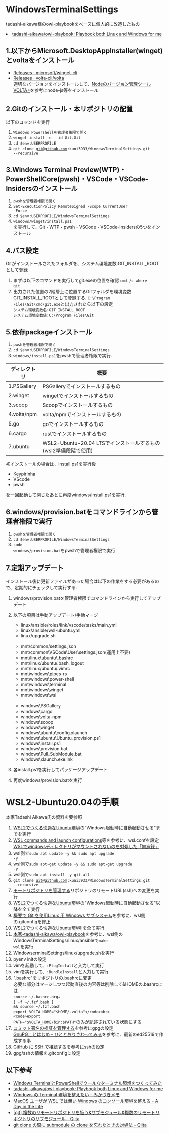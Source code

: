 # WindowsTerminalSettings

tadashi-aikawa様のowl-playbookをベースに個人的に改造したもの
<li><a href="https://github.com/tadashi-aikawa/owl-playbook">tadashi-aikawa/owl-playbook: Playbook both Linux and Windows for me</a></li>

## 1.以下からMicrosoft.DesktopAppInstaller(winget)とvoltaをインストール

<ul>
  <li><a href="https://github.com/microsoft/winget-cli/releases">Releases · microsoft/winget-cli</a></li>
  <li><a href="https://github.com/volta-cli/volta/releases">Releases · volta-cli/volta</a></li>
適切なバージョンをインストールして、<a href="https://qiita.com/naoyukik/items/d6a11808338a494238db">Nodeのバージョン管理ツールVOLTA⚡</a>を参考にnode-js等をインストール
</ul>

## 2.Gitのインストール・本リポジトリの配置

以下のコマンドを実行

1. <code>Windows Powershellを管理者権限で開く</code>
2. <code>winget install -e --id Git.Git</code>
3. <code>cd $env:USERPROFILE</code>
4. <code>git clone git@github.com:kuni3933/WindowsTerminalSettings.git --recursive</code>

## 3.Windows Terminal Preview(WTP)・PowerShellCore(pwsh)・VSCode・VSCode-Insidersのインストール

1. <code>pwshを管理者権限で開く</code>
2. <code>Set-ExecutionPolicy RemoteSigned -Scope CurrentUser -Force</code><br>
3. <code>cd $env:USERPROFILE/WindowsTerminalSettings</code><br>
4. <code>windows/winget/install.ps1</code><br>
  を実行して、Git・WTP・pwsh・VSCode・VSCode-Insidersの5つをインストール

## 4.パス設定

Gitがインストールされたフォルダを、システム環境変数:GIT_INSTALL_ROOT として登録

1. まずは以下のコマンドを実行してgit.exeの位置を確認
    <code>cmd /c where git</code><br>
2. 出力された位置の2階層上に位置するGitフォルダを環境変数GIT_INSTALL_ROOTとして登録する.
    <code>C:\Program Files\Git\cmd\git.exe</code>と出力されたら以下の設定<br>
    <code>システム環境変数名:GIT_INSTALL_ROOT</code><br>
    <code>システム環境変数値:C:\Program Files\Git</code><br>

## 5.依存packageインストール

1. <code>pwshを管理者権限で開く</code><br>
2. <code>cd $env:USERPROFILE/WindowsTerminalSettings</code><br>
3. <code>windows/install.ps1</code>をpwshで管理者権限で実行.<br>

| ディレクトリ | 概要                                                            |
| ------------ | --------------------------------------------------------------- |
| 1.PSGallery  | PSGalleryでインストールするもの                                 |
| 2.winget     | wingetでインストールするもの                                    |
| 3.scoop      | Scoopでインストールするもの                                     |
| 4.volta/npm  | volta/npmでインストールするもの                                 |
| 5.go         | goでインストールするもの                                        |
| 6.cargo      | rustでインストールするもの                                      |
| 7.ubuntu     | WSL2-Ubuntu-20.04 LTSでインストールするもの(wsl2準備段階で使用) |

初インストールの場合は、install.ps1を実行後
<ul>
<li>Keypirinha</li>
<li>VScode</li>
<li>pwsh</li>
</ul>
を一回起動して閉じたあとに再度windows/install.ps1を実行.

## 6.windows/provision.batをコマンドラインから管理者権限で実行

1. <code>pwshを管理者権限で開く</code><br>
2. <code>cd $env:USERPROFILE/WindowsTerminalSettings</code><br>
3. <code>sudo windows/provision.bat</code>をpwshで管理者権限で実行<br>

## 7.定期アップデート

インストール後に更新ファイルがあった場合は以下の作業をする必要があるので、定期的にチェックして実行する.

1. windows/provision.batを管理者権限でコマンドラインから実行してアップデート
2. 以下の項目は手動アップデート/手動マージ

    <ul>
      <li>linux/ansible/roles/link/vscode/tasks/main.yml</li>
      <li>linux/ansible/wsl-ubuntu.yml</li>
      <li>linux/upgrade.sh</li>
    </ul>
    <br>
    <ul>
      <li>mnt/common/settings.json</li>
      <li>mnt\common\VSCode\User\settings.json(運用上不要)</li>
      <li>mnt\linux\ubuntu\.bashrc</li>
      <li>mnt/linux/ubuntu/.bash_logout</li>
      <li>mnt/linux/ubuntu/.vimrc</li>
      <li>mnt\windows\pipes-rs</li>
      <li>mnt\windows\power-shell</li>
      <li>mnt\windows\terminal</li>
      <li>mnt\windows\winget</li>
      <li>mnt\windows\wsl</li>
      <!--<li></li>-->
    </ul>
    <br>
    <ul>
      <li>windows\PSGallery</li>
      <li>windows\cargo</li>
      <li>windows\volta-npm</li>
      <li>windows\scoop</li>
      <li>windows\winget</li>
      <li>windows\ubuntu\config.xlaunch</li>
      <li>windows\ubuntu\Ubuntu_provision.ps1</li>
      <li>windows\install.ps1</li>
      <li>windows\provision.bat</li>
      <li>windows\Pull_SubModule.bat</li>
      <li>windows\xlaunch.exe.lnk</li>
    </ul>
3. 各install.ps1を実行してパッケージアップデート
4. 再度windows/provision.batを実行

# WSL2-Ubuntu20.04の手順

本家Tadashi Aikawa氏の資料を要参照<br>

1. <a href="https://blog.mamansoft.net/2020/07/02/efficient-wsl2-with-ubuntu/">WSL2でつくる快適なUbuntu環境</a>の"Windows起動時に自動起動させる"までを実行<br>
2. <a href="https://docs.microsoft.com/en-us/windows/wsl/wsl-config">WSL commands and launch configurations</a>等を参考に、wsl.confを設定<br>
   <a href="https://qiita.com/ys-0-sy/items/3cf7a29c1489bf5564f8">WSLでwindowsディレクトリがマウントされないのを対処した「備忘録」</a><br>
3. wsl側で<code>sudo apt update -y && sudo apt upgrade -y</code><br>
4. wsl側で<code>sudo apt-get update -y && sudo apt-get upgrade -y</code><br>
5. wsl側で<code>sudo apt install -y git-all</code><br>
6. <code>git clone git@github.com:kuni3933/WindowsTerminalSettings.git --recursive</code><br>
7. <a href="https://docs.github.com/ja/github/getting-started-with-github/getting-started-with-git/managing-remote-repositories">モートリポジトリを管理する</a>リポジトリのリモートURL(ssh)への変更を実行<br>
8. <a href="https://blog.mamansoft.net/2020/07/02/efficient-wsl2-with-ubuntu/">WSL2でつくる快適なUbuntu環境</a>の"Windows起動時に自動起動させる"以降を全て実行<br>
9. <a href="https://docs.microsoft.com/ja-jp/windows/wsl/tutorials/wsl-git">概要で Git を使用Linux 用 Windows サブシステム</a>を参考に、wsl側の.gitconfigを修正<br>
10. <a href="https://blog.mamansoft.net/2020/07/26/efficient-wsl2-with-ubuntu2/">WSL2でつくる快適なUbuntu環境Ⅱ</a>を全て実行<br>
11. <a href="https://github.com/tadashi-aikawa/owl-playbook">本家-tadashi-aikawa/owl-playbook</a>を参考に、wsl側のWindowsTerminalSettings/linux/ansibleで<code>make wsl</code>を実行<br>
12. WindowserminalSettings/linux/upgrade.shを実行<br>
13. pyenv initの設定<br>
14. vimを起動して、<code>:PlugInstall</code>と入力して実行<br>
15. vimを実行して、<code>:BundleInstall</code>と入力して実行<br>
16. ".bashrc"をリポジトリの.bashrcに変更<br>
    必要な部分はマージしつつ起動直後の内容等は削除して&HOMEの.bashrcには<br>
    <code>source ~/.bashrc.org↲</code><br>
    <code>[ -f ~/.fzf.bash ] && source ~/.fzf.bash</code><br>
    <code>export VOLTA_HOME="$HOME/.volta"</code><br>
    <code>export PATH="$VOLTA_HOME/bin:$PATH"</code>のみが記述されている状態にする<br>
17. <a href="https://docs.github.com/ja/github/authenticating-to-github/managing-commit-signature-verification">コミット署名の検証を管理する</a>を参考にgpgの設定<br>
      <a href="https://qiita.com/suzutan/items/cbd6fc56c0a50100e7c0">GnuPGことはじめ - ひととおりさわってみる</a>を参考に、最新のed25519で作成する事<br>
18. <a href="https://docs.github.com/ja/github/authenticating-to-github/connecting-to-github-with-ssh">GitHub に SSH で接続する</a>を参考にsshの設定<br>
19. gpg/sshの情報を.gitconfigに設定<br>

## 以下参考

<ul>
  <li><a href="https://blog.mamansoft.net/2020/05/31/windows-terminal-and-power-shell-makes-beautiful">Windows TerminalとPowerShellでクールなターミナル環境をつくってみた</a></li>
  <li><a href="https://github.com/tadashi-aikawa/owl-playbook">tadashi-aikawa/owl-playbook: Playbook both Linux and Windows for me</a></li>
  <li><a href="https://mikazuki.hatenablog.jp/entry/2020/08/01/173459">Windows の Terminal 環境を整えたい - みかづきメモ</a></li>
  <li><a href="https://secon.dev/entry/2020/08/17/070735/">MacOS ユーザが WSL では無い Windows のコンソール環境を整える - A Day in the Life</a></li>
  <li><a href="https://qiita.com/momomo_rimoto/items/30a95e457724746521c2#--%E3%82%B5%E3%83%96%E3%83%A2%E3%82%B8%E3%83%A5%E3%83%BC%E3%83%AB%E3%82%92%E6%9C%80%E6%96%B0%E3%81%AE%E3%83%96%E3%83%A9%E3%83%B3%E3%83%81%E3%81%AB%E3%81%99%E3%82%8B%E5%85%A8%E3%81%A6git-pull%E3%81%99%E3%82%8B">[git] 複数のリモートリポジトリを扱う&amp;サブモジュール&amp;複数のリモートリポジトリのサブモジュール - Qiita</a></li>
  <li><a href="https://qiita.com/kentarosasaki/items/3e670567c0512b9d411e">git clone の際に submodule の clone を忘れたときの対処法 - Qiita</a></li>
</ul>
